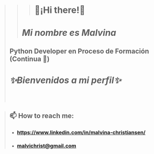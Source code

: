   >>># 👋¡Hi there!👋 
 >> # *Mi nombre es Malvina*
> ## Python Developer en Proceso de Formación <br/> (Continua 🌱)
> # *✨Bienvenidos a mi perfil✨*
> <br/>  <br/>




> ## 📫 How to reach me: <br/>
> - ### https://www.linkedin.com/in/malvina-christiansen/ 
> - ### malvichrist@gmail.com


